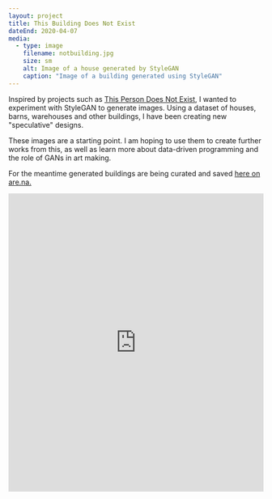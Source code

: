 ```yaml
---
layout: project
title: This Building Does Not Exist
dateEnd: 2020-04-07
media:
  - type: image
    filename: notbuilding.jpg
    size: sm
    alt: Image of a house generated by StyleGAN
    caption: "Image of a building generated using StyleGAN"
---
```


Inspired by projects such as [This Person Does Not Exist](https://thispersondoesnotexist.com/), I wanted to experiment with StyleGAN to generate images. Using a dataset of houses, barns, warehouses and other buildings, I have been creating new "speculative" designs.

These images are a starting point. I am hoping to use them to create further works from this, as well as learn more about data-driven programming and the role of GANs in art making.

For the meantime generated buildings are being curated and saved [here on are.na.](https://www.are.na/tom-y/this-building-does-not-exist)

<iframe style="border:none;" width="100%" height="590" src="https://www.are.na/tom-y/this-building-does-not-exist/embed" title="Tom Hackshaw’s Are.na channel “This Building Does Not Exist”"></iframe>
